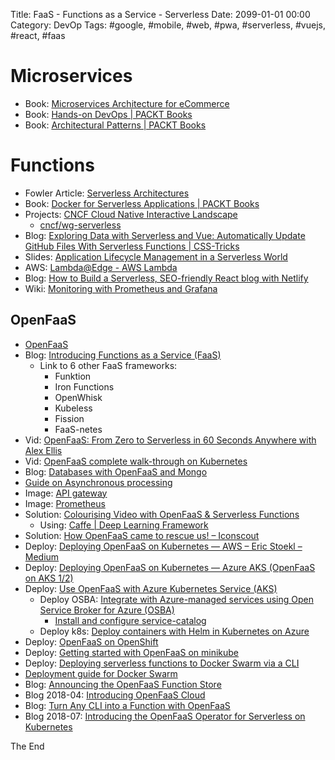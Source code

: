 Title: FaaS - Functions as a Service - Serverless
Date: 2099-01-01 00:00
Category: DevOp
Tags: #google, #mobile, #web, #pwa, #serverless, #vuejs, #react, #faas

# Microservices

* Book: [Microservices Architecture for eCommerce](http://go.divante.co/microservices-architecture-ecommerce/)
* Book: [Hands-on DevOps | PACKT Books](https://www.packtpub.com/virtualization-and-cloud/hands-devops)
* Book: [Architectural Patterns | PACKT Books](https://www.packtpub.com/application-development/architectural-patterns)

# Functions

* Fowler Article: [Serverless Architectures](https://martinfowler.com/articles/serverless.html)
* Book: [Docker for Serverless Applications | PACKT Books](https://www.packtpub.com/virtualization-and-cloud/docker-serverless-applications)
* Projects: [CNCF Cloud Native Interactive Landscape](https://landscape.cncf.io/landscape=serverless)
  * [cncf/wg-serverless](https://github.com/cncf/wg-serverless#landscape) 
* Blog: [Exploring Data with Serverless and Vue: Automatically Update GitHub Files With Serverless Functions | CSS-Tricks](https://css-tricks.com/exploring-data-with-serverless-and-vue-part-i/)
* Slides: [Application Lifecycle Management in a Serverless World](https://www.slideshare.net/AmazonWebServices/application-lifecycle-management-in-a-serverless-world)
* AWS: [Lambda@Edge - AWS Lambda](https://docs.aws.amazon.com/lambda/latest/dg/lambda-edge.html)
* Blog: [How to Build a Serverless, SEO-friendly React blog with Netlify](https://buttercms.com/blog/serverless-react-blog-tutorial)
* Wiki: [Monitoring with Prometheus and Grafana](https://github.com/hashicorp/faas-nomad/wiki/Monitoring-with-Prometheus-and-Grafana)

## OpenFaaS

* [OpenFaaS](https://www.openfaas.com/)
* Blog: [Introducing Functions as a Service (FaaS)](https://blog.alexellis.io/introducing-functions-as-a-service/)
  * Link to 6 other FaaS frameworks: 
    * Funktion
    * Iron Functions
    * OpenWhisk
    * Kubeless
    * Fission
    * FaaS-netes
* Vid: [OpenFaaS: From Zero to Serverless in 60 Seconds Anywhere with Alex Ellis](https://www.youtube.com/watch?v=C3agSKv2s_w)
* Vid: [OpenFaaS complete walk-through on Kubernetes](https://www.youtube.com/watch?v=0DbrLsUvaso)
* Blog: [Databases with OpenFaaS and Mongo](https://blog.alexellis.io/serverless-databases-with-openfaas-and-mongo/)
* [Guide on Asynchronous processing](https://github.com/openfaas/faas/blob/master/guide/asynchronous.md)
* Image: [API gateway](https://hub.docker.com/r/functions/gateway/)
* Image: [Prometheus](https://hub.docker.com/r/functions/prometheus/)
* Solution: [Colourising Video with OpenFaaS &amp; Serverless Functions](https://finnian.io/blog/colourising-video-with-openfaas-serverless-functions/)
  * Using: [Caffe | Deep Learning Framework](http://caffe.berkeleyvision.org/)
* Solution: [How OpenFaaS came to rescue us! – Iconscout](https://medium.com/iconscout/how-openfaas-came-to-rescue-us-ec129518cd46)
* Deploy: [Deploying OpenFaaS on Kubernetes — AWS – Eric Stoekl – Medium](https://medium.com/@ericstoekl/deploying-openfaas-on-kubernetes-aws-259ec9515e3c)
* Deploy: [Deploying OpenFaaS on Kubernetes — Azure AKS (OpenFaaS on AKS 1/2)](https://medium.com/@ericstoekl/deploying-openfaas-on-kubernetes-azure-aks-4eea99d0743f)
* Deploy: [Use OpenFaaS with Azure Kubernetes Service (AKS)](https://docs.microsoft.com/da-dk/azure/aks/openfaas)
  * Deploy OSBA: [Integrate with Azure-managed services using Open Service Broker for Azure (OSBA)](https://docs.microsoft.com/da-dk/azure/aks/integrate-azure)
    * [Install and configure service-catalog](https://github.com/manifoldco/service-catalog-tutorial/blob/master/labs/install-and-configure-service-catalog.md)
  * Deploy k8s: [Deploy containers with Helm in Kubernetes on Azure](https://docs.microsoft.com/da-dk/azure/aks/kubernetes-helm)
* Deploy: [OpenFaaS on OpenShift](https://blog.openshift.com/openfaas-on-openshift/)
* Deploy: [Getting started with OpenFaaS on minikube](https://medium.com/devopslinks/getting-started-with-openfaas-on-minikube-634502c7acdf)
* Deploy: [Deploying serverless functions to Docker Swarm via a CLI](https://dev.to/developius/functions-as-a-service---deploying-functions-to-docker-swarm-via-a-cli)
* [Deployment guide for Docker Swarm](https://docs.openfaas.com/deployment/docker-swarm/)
* Blog: [Announcing the OpenFaaS Function Store](https://blog.alexellis.io/announcing-function-store/)
* Blog 2018-04: [Introducing OpenFaaS Cloud](https://blog.alexellis.io/introducing-openfaas-cloud/)
* Blog: [Turn Any CLI into a Function with OpenFaaS](https://blog.alexellis.io/cli-functions-with-openfaas/)
* Blog 2018-07: [Introducing the OpenFaaS Operator for Serverless on Kubernetes](https://blog.alexellis.io/introducing-the-openfaas-operator/)

The End